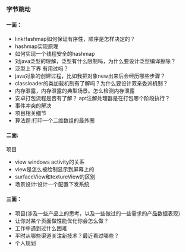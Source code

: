 ### 字节跳动

#### 一面：
- linkHashmap如何保证有序性，顺序是怎样决定的？
- hashmap实现原理
- 如何实现一个线程安全的hashmap
- 对java泛型的理解，泛型有什么限制吗，为什么要设计泛型编译擦除？
- 泛型上下界 有用过吗？
- java对象的创建过程，比如我把对象new出来后会经历哪些步骤？
- classloader的类加载机制有了解吗？为什么要设计双亲委派机制？
- 内存泄露，内存泄露的典型场景。怎么检测内存泄露
- 安卓打包流程是否有了解？ apt注解处理器是在打包哪个阶段执行？
- 事件冲突的解决
- 项目相关细节
- 算法题:打印一个二维数组的最外圈

#### 二面:
项目
- view windows activity的关系
- view是怎么被绘制显示到屏幕上的
- surfaceView和textureView的区别
- 场景设计:设计一个配置下发系统

#### 三面：
- 项目(涉及一些产品上的思考，以及一些做过的一些需求的产品数据表现)
- 让你对某个页面做性能优化你会怎么做？
- 工作中遇到过什么困难
- 平时从哪些渠道关注新技术？最近看过哪些？
- 个人规划